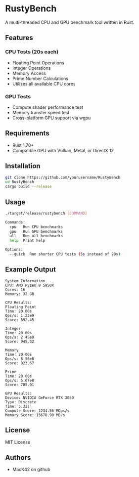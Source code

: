 # RustyBench

A multi-threaded CPU and GPU benchmark tool written in Rust.

## Features

### CPU Tests (20s each)
- Floating Point Operations
- Integer Operations
- Memory Access
- Prime Number Calculations
- Utilizes all available CPU cores

### GPU Tests
- Compute shader performance test
- Memory transfer speed test
- Cross-platform GPU support via wgpu

## Requirements

- Rust 1.70+
- Compatible GPU with Vulkan, Metal, or DirectX 12

## Installation

```bash
git clone https://github.com/yourusername/RustyBench
cd RustyBench
cargo build --release
```

## Usage

```bash
./target/release/rustybench [COMMAND]

Commands:
  cpu   Run CPU benchmarks
  gpu   Run GPU benchmarks
  all   Run all benchmarks
  help  Print help

Options:
  --quick  Run shorter CPU tests (5s instead of 20s)
```

## Example Output

```
System Information
CPU: AMD Ryzen 9 5950X
Cores: 16
Memory: 32 GB

CPU Results:
Floating Point
Time: 20.00s
Ops/s: 1.23e9
Score: 892.45

Integer
Time: 20.00s
Ops/s: 2.45e9
Score: 945.32

Memory
Time: 20.00s
Ops/s: 8.56e8
Score: 823.67

Prime
Time: 20.00s
Ops/s: 5.67e8
Score: 785.91

GPU Results:
Device: NVIDIA GeForce RTX 3080
Type: Discrete
Time: 5.32s
Compute Score: 1234.56 MOps/s
Memory Score: 15678.90 MB/s
```

## License

MIT License

## Authors
- MacK42 on github